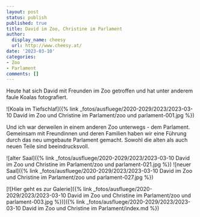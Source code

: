 ```yaml
---
layout: post
status: publish
published: true
title: David im Zoo, Christine im Parlament
author:
  display_name: cheesy
  url: http://www.cheesy.at/
date: '2023-03-10'
categories:
- Zoo
- Parlament
comments: []
---
```

<!-- Titel, Datum und Kategorien nicht vergessen!!!! -->

Heute hat sich David mit Freunden im Zoo getroffen und hat unter anderem faule Koalas fotografiert.

![Koala im Tiefschlaf]({% link _fotos/ausfluege/2020-2029/2023/2023-03-10 David im Zoo und Christine im Parlament/zoo und parlament-001.jpg %})

Und ich war derweilen in einem anderen Zoo unterwegs - dem Parlament. Gemeinsam mit Freundinnen und deren Familien haben wir eine Führung durch das neu umgebaute Parlament gemacht. Sowohl die alten als auch neuen Teile sind beeindrucksvoll.

![alter Saal]({% link _fotos/ausfluege/2020-2029/2023/2023-03-10 David im Zoo und Christine im Parlament/zoo und parlament-021.jpg %})
![neuer Saal]({% link _fotos/ausfluege/2020-2029/2023/2023-03-10 David im Zoo und Christine im Parlament/zoo und parlament-027.jpg %})

[![Hier geht es zur Galerie]({% link _fotos/ausfluege/2020-2029/2023/2023-03-10 David im Zoo und Christine im Parlament/zoo und parlament-003.jpg %})]({% link _fotos/ausfluege/2020-2029/2023/2023-03-10 David im Zoo und Christine im Parlament/index.md %})